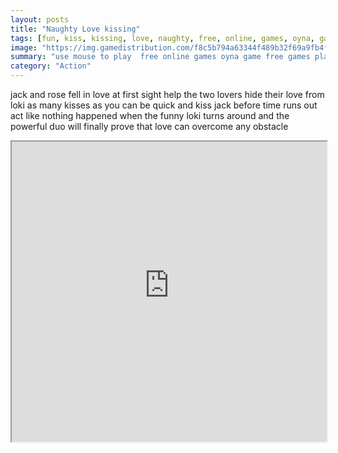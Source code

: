```yaml
---
layout: posts
title: "Naughty Love kissing"
tags: [fun, kiss, kissing, love, naughty, free, online, games, oyna, game, free, games, play, play, games]
image: "https://img.gamedistribution.com/f8c5b794a63344f489b32f69a9fb4f77.jpg"
summary: "use mouse to play  free online games oyna game free games play play games"
category: "Action"
---
```


jack and rose fell in love at first sight help the two lovers hide their love from loki as many kisses as you can be quick and kiss jack before time runs out act like nothing happened when the funny loki turns around and the powerful duo will finally prove that love can overcome any obstacle

<iframe width="100%" height="480px;" src="https://flash.gamedistribution.com?game=f8c5b794a63344f489b32f69a9fb4f77"></iframe>